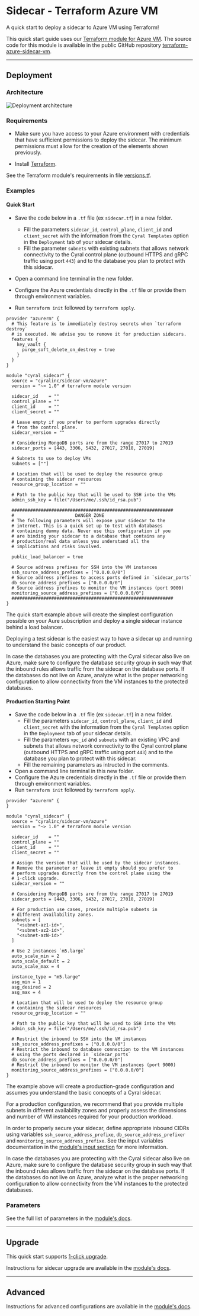 # Sidecar - Terraform Azure VM

A quick start to deploy a sidecar to Azure VM using Terraform!

This quick start guide uses our [Terraform module for Azure VM](https://registry.terraform.io/modules/cyralinc/sidecar-vm/azure/latest).
The source code for this module is available in the public GitHub repository
[terraform-azure-sidecar-vm](https://github.com/cyralinc/terraform-azure-sidecar-vm).

---

## Deployment

### Architecture

![Deployment architecture](https://raw.githubusercontent.com/cyralinc/terraform-azure-sidecar-vm/main/images/azure_architecture.png)

### Requirements

* Make sure you have access to your Azure environment with credentials that have sufficient permissions to deploy the sidecar. The minimum permissions must allow for the creation of the elements shown previously.

* Install [Terraform](https://www.terraform.io).

See the Terraform module's requirements in file [versions.tf](https://github.com/cyralinc/terraform-azure-sidecar-vm/blob/main/versions.tf).

### Examples

#### Quick Start

* Save the code below in a `.tf` file (ex `sidecar.tf`) in a new folder.
    * Fill the parameters `sidecar_id`, `control_plane`, `client_id` and 
    `client_secret` with the information from the `Cyral Templates` option
    in the `Deployment` tab of your sidecar details.
    * Fill the parameter `subnets` with existing subnets that allows 
    network connectivity to the Cyral control plane (outbound HTTPS and gRPC traffic using port `443`)
    and to the database you plan to protect with this sidecar.

* Open a command line terminal in the new folder.
* Configure the Azure credentials directly in the `.tf` file or provide them through environment variables.
* Run `terraform init` followed by `terraform apply`.

```hcl
provider "azurerm" {
  # This feature is to immediately destroy secrets when `terraform destroy`
  # is executed. We advise you to remove it for production sidecars.
  features {
    key_vault {
      purge_soft_delete_on_destroy = true
    }
  }
}

module "cyral_sidecar" {
  source = "cyralinc/sidecar-vm/azure"
  version = "~> 1.0" # terraform module version
  
  sidecar_id    = ""
  control_plane = ""
  client_id     = ""
  client_secret = ""

  # Leave empty if you prefer to perform upgrades directly
  # from the control plane.
  sidecar_version = ""

  # Considering MongoDB ports are from the range 27017 to 27019
  sidecar_ports = [443, 3306, 5432, 27017, 27018, 27019]

  # Subnets to use to deploy VMs
  subnets = [""]
  
  # Location that will be used to deploy the resource group
  # containing the sidecar resources
  resource_group_location = ""

  # Path to the public key that will be used to SSH into the VMs
  admin_ssh_key = file("/Users/me/.ssh/id_rsa.pub")

  #############################################################
  #                       DANGER ZONE
  # The following parameters will expose your sidecar to the
  # internet. This is a quick set up to test with databases
  # containing dummy data. Never use this configuration if you
  # are binding your sidecar to a database that contains any
  # production/real data unless you understand all the
  # implications and risks involved.

  public_load_balancer = true

  # Source address prefixes for SSH into the VM instances
  ssh_source_address_prefixes = ["0.0.0.0/0"]
  # Source address prefixes to access ports defined in `sidecar_ports`
  db_source_address_prefixes = ["0.0.0.0/0"]
  # Source address prefixes to monitor the VM instances (port 9000)
  monitoring_source_address_prefixes = ["0.0.0.0/0"]
  #############################################################
}
```

The quick start example above will create the simplest configuration possible on your Aure subscription
and deploy a single sidecar instance behind a load balancer.

Deploying a test sidecar is the easiest way to have a sidecar up and running to
understand the basic concepts of our product.

In case the databases you are protecting with the Cyral sidecar also live on Azure, make sure to
configure the database security group in such way that the inbound rules allows traffic from
the sidecar on the database ports. If the databases do not live on Azure,
analyze what is the proper networking configuration to allow connectivity from the VM
instances to the protected databases.

#### Production Starting Point

* Save the code below in a `.tf` file (ex `sidecar.tf`) in a new folder.
    * Fill the parameters `sidecar_id`, `control_plane`, `client_id` and 
    `client_secret` with the information from the `Cyral Templates` option
    in the `Deployment` tab of your sidecar details.
    * Fill the parameters `vpc_id` and `subnets` with an existing VPC and subnets that allows 
    network connectivity to the Cyral control plane (outbound HTTPS and gRPC traffic using port `443`)
    and to the database you plan to protect with this sidecar.
    * Fill the remaining parameters as intructed in the comments.
* Open a command line terminal in this new folder.
* Configure the Azure credentials directly in the `.tf` file or provide them through environment variables.
* Run `terraform init` followed by `terraform apply`.

```hcl
provider "azurerm" {
}

module "cyral_sidecar" {
  source = "cyralinc/sidecar-vm/azure"
  version = "~> 1.0" # terraform module version
  
  sidecar_id    = ""
  control_plane = ""
  client_id     = ""
  client_secret = ""

  # Assign the version that will be used by the sidecar instances.
  # Remove the parameter or leave it empty should you prefer to
  # perform upgrades directly from the control plane using the
  # 1-click upgrade.
  sidecar_version = ""

  # Considering MongoDB ports are from the range 27017 to 27019
  sidecar_ports = [443, 3306, 5432, 27017, 27018, 27019]

  # For production use cases, provide multiple subnets in
  # different availability zones.
  subnets = [
    "<subnet-az1-id>",
    "<subnet-az2-id>",
    "<subnet-azN-id>"
  ]

  # Use 2 instances `m5.large`
  auto_scale_min = 2
  auto_scale_default = 2
  auto_scale_max = 4

  instance_type = "m5.large"
  asg_min = 1
  asg_desired = 2
  asg_max = 4
  
  # Location that will be used to deploy the resource group
  # containing the sidecar resources
  resource_group_location = ""

  # Path to the public key that will be used to SSH into the VMs
  admin_ssh_key = file("/Users/me/.ssh/id_rsa.pub")

  # Restrict the inbound to SSH into the VM instances
  ssh_source_address_prefixes = ["0.0.0.0/0"]
  # Restrict the inbound to database connection to the VM instances
  # using the ports declared in `sidecar_ports`
  db_source_address_prefixes = ["0.0.0.0/0"]
  # Restrict the inbound to monitor the VM instances (port 9000)
  monitoring_source_address_prefixes = ["0.0.0.0/0"]
}
```

The example above will create a production-grade configuration and assumes you understand
the basic concepts of a Cyral sidecar.

For a production configuration, we recommend that you provide multiple subnets in different
availability zones and properly assess the dimensions and number of VM instances required
for your production workload.

In order to properly secure your sidecar, define appropriate inbound CIDRs using variables
`ssh_source_address_prefixe`, `db_source_address_prefixer` and `monitoring_source_address_prefixe`. See the
input variables documentation in the [module's input section](https://registry.terraform.io/modules/cyralinc/sidecar-vm/azure/latest?tab=inputs)
for more information.

In case the databases you are protecting with the Cyral sidecar also live on Azure, make sure to
configure the database security group in such way that the inbound rules allows traffic from
the sidecar on the database ports. If the databases do not live on Azure,
analyze what is the proper networking configuration to allow connectivity from the VM
instances to the protected databases.

### Parameters

See the full list of parameters in the [module's docs](https://registry.terraform.io/modules/cyralinc/sidecar-vm/azure/latest?tab=inputs).

---

## Upgrade

This quick start supports [1-click upgrade](https://cyral.com/docs/sidecars/manage/upgrade#1-click-upgrade).

Instructions for sidecar upgrade are available
in the [module's docs](https://github.com/cyralinc/terraform-azure-sidecar-vm#upgrade).

---

## Advanced

Instructions for advanced configurations are available
in the [module's docs](https://github.com/cyralinc/terraform-azure-sidecar-vm#advanced).